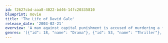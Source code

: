 ```yaml
---
id: f2627cbd-aaa8-4022-bd46-14fc20335810
blueprint: movie
title: 'The Life of David Gale'
release_date: '2003-02-21'
overview: 'A man against capital punishment is accused of murdering a fellow activist and is sent to death row.'
genres: '[{"id": 18, "name": "Drama"}, {"id": 53, "name": "Thriller"}, {"id": 80, "name": "Crime"}]'
---
```


